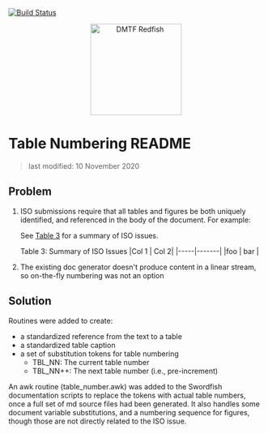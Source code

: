 [![Build Status](https://travis-ci.com/DMTF/Redfish-Tools.svg?branch=master)](https://travis-ci.com/github/DMTF/Redfish-Tools)
<p align="center">
  <img src="http://redfish.dmtf.org/sites/all/themes/dmtf2015/images/dmtf-redfish-logo.png" alt="DMTF Redfish" width=180>

# Table Numbering README

> last modified: 10 November 2020

## Problem

1. ISO submissions require that all tables and figures be both uniquely identified, and referenced in the body of the document. For example:

    See [Table 3](#table_3) for a summary of ISO issues.

    Table 3: Summary of ISO Issues
    |Col 1 | Col 2|
    |-----|-------|
    |foo | bar |

2. The existing doc generator doesn't produce content in a linear stream, so on-the-fly numbering was not an option

## Solution

Routines were added to create:
- a standardized reference from the text to a table
- a standardized table caption
- a set of substitution tokens for table numbering
  - TBL_NN: The current table number
  - TBL_NN++: The next table number (i.e., pre-increment)

An awk routine (table_number.awk) was added to the Swordfish documentation scripts to replace the tokens with actual table numbers, once a full set of md source files had been generated. It also handles some document variable substitutions, and a numbering sequence for figures, though those are not directly related to the ISO issue.
